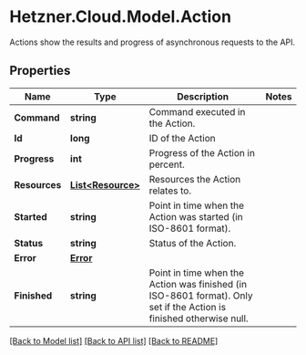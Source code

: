 # Hetzner.Cloud.Model.Action
Actions show the results and progress of asynchronous requests to the API.

## Properties

Name | Type | Description | Notes
------------ | ------------- | ------------- | -------------
**Command** | **string** | Command executed in the Action. | 
**Id** | **long** | ID of the Action | 
**Progress** | **int** | Progress of the Action in percent. | 
**Resources** | [**List&lt;Resource&gt;**](Resource.md) | Resources the Action relates to. | 
**Started** | **string** | Point in time when the Action was started (in ISO-8601 format). | 
**Status** | **string** | Status of the Action. | 
**Error** | [**Error**](Error.md) |  | 
**Finished** | **string** | Point in time when the Action was finished (in ISO-8601 format). Only set if the Action is finished otherwise null. | 

[[Back to Model list]](../../README.md#documentation-for-models) [[Back to API list]](../../README.md#documentation-for-api-endpoints) [[Back to README]](../../README.md)

